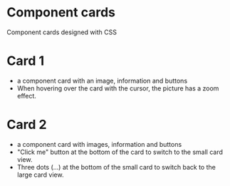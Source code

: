 # Component cards
Component cards designed with CSS


# Card 1
* a component card with an image, information and buttons
* When hovering over the card with the cursor, the picture has a zoom effect.

# Card 2
* a component card with images, information and buttons
* "Click me" button at the bottom of the card to switch to the small card view.
* Three dots (...) at the bottom of the small card to switch back to the large card view.
